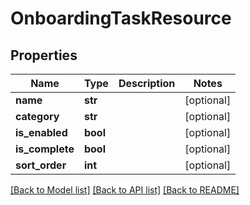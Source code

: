 # OnboardingTaskResource

## Properties
Name | Type | Description | Notes
------------ | ------------- | ------------- | -------------
**name** | **str** |  | [optional] 
**category** | **str** |  | [optional] 
**is_enabled** | **bool** |  | [optional] 
**is_complete** | **bool** |  | [optional] 
**sort_order** | **int** |  | [optional] 

[[Back to Model list]](../README.md#documentation-for-models) [[Back to API list]](../README.md#documentation-for-api-endpoints) [[Back to README]](../README.md)

